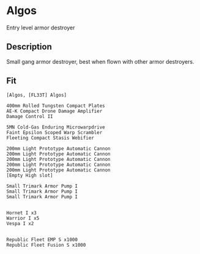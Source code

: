 # Algos

Entry level armor destroyer


## Description
Small gang armor destroyer, best when flown with other armor destroyers. 

## Fit

```
[Algos, [FL33T] Algos]

400mm Rolled Tungsten Compact Plates
AE-K Compact Drone Damage Amplifier
Damage Control II

5MN Cold-Gas Enduring Microwarpdrive
Faint Epsilon Scoped Warp Scrambler
Fleeting Compact Stasis Webifier

200mm Light Prototype Automatic Cannon
200mm Light Prototype Automatic Cannon
200mm Light Prototype Automatic Cannon
200mm Light Prototype Automatic Cannon
200mm Light Prototype Automatic Cannon
[Empty High slot]

Small Trimark Armor Pump I
Small Trimark Armor Pump I
Small Trimark Armor Pump I


Hornet I x3
Warrior I x5
Vespa I x2


Republic Fleet EMP S x1000
Republic Fleet Fusion S x1000
```